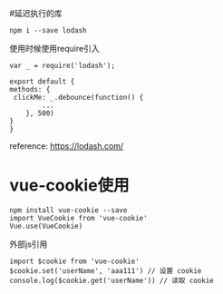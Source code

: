 #延迟执行的库

```
npm i --save lodash
```

使用时候使用require引入
```
var _ = require('lodash');

export default {
methods: {
 clickMe: _.debounce(function() {
		...
	}, 500)
}
}
```

reference:
https://lodash.com/

# vue-cookie使用
```
npm install vue-cookie --save
import VueCookie from 'vue-cookie'
Vue.use(VueCookie)
```

外部js引用
```
import $cookie from 'vue-cookie'
$cookie.set('userName', 'aaa111') // 设置 cookie
console.log($cookie.get('userName')) // 读取 cookie
```
